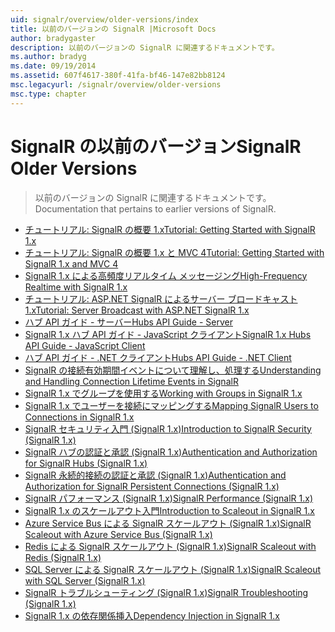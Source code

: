 ```yaml
---
uid: signalr/overview/older-versions/index
title: 以前のバージョンの SignalR |Microsoft Docs
author: bradygaster
description: 以前のバージョンの SignalR に関連するドキュメントです。
ms.author: bradyg
ms.date: 09/19/2014
ms.assetid: 607f4617-380f-41fa-bf46-147e82bb8124
msc.legacyurl: /signalr/overview/older-versions
msc.type: chapter
---
```

<a name="signalr-older-versions"></a><span data-ttu-id="af681-103">SignalR の以前のバージョン</span><span class="sxs-lookup"><span data-stu-id="af681-103">SignalR Older Versions</span></span>
====================
> <span data-ttu-id="af681-104">以前のバージョンの SignalR に関連するドキュメントです。</span><span class="sxs-lookup"><span data-stu-id="af681-104">Documentation that pertains to earlier versions of SignalR.</span></span>


- [<span data-ttu-id="af681-105">チュートリアル: SignalR の概要 1.x</span><span class="sxs-lookup"><span data-stu-id="af681-105">Tutorial: Getting Started with SignalR 1.x</span></span>](tutorial-getting-started-with-signalr.md)
- [<span data-ttu-id="af681-106">チュートリアル: SignalR の概要 1.x と MVC 4</span><span class="sxs-lookup"><span data-stu-id="af681-106">Tutorial: Getting Started with SignalR 1.x and MVC 4</span></span>](tutorial-getting-started-with-signalr-and-mvc-4.md)
- [<span data-ttu-id="af681-107">SignalR 1.x による高頻度リアルタイム メッセージング</span><span class="sxs-lookup"><span data-stu-id="af681-107">High-Frequency Realtime with SignalR 1.x</span></span>](tutorial-high-frequency-realtime-with-signalr.md)
- [<span data-ttu-id="af681-108">チュートリアル: ASP.NET SignalR によるサーバー ブロードキャスト 1.x</span><span class="sxs-lookup"><span data-stu-id="af681-108">Tutorial: Server Broadcast with ASP.NET SignalR 1.x</span></span>](tutorial-server-broadcast-with-aspnet-signalr.md)
- [<span data-ttu-id="af681-109">ハブ API ガイド - サーバー</span><span class="sxs-lookup"><span data-stu-id="af681-109">Hubs API Guide - Server</span></span>](signalr-1x-hubs-api-guide-server.md)
- [<span data-ttu-id="af681-110">SignalR 1.x ハブ API ガイド - JavaScript クライアント</span><span class="sxs-lookup"><span data-stu-id="af681-110">SignalR 1.x Hubs API Guide - JavaScript Client</span></span>](signalr-1x-hubs-api-guide-javascript-client.md)
- [<span data-ttu-id="af681-111">ハブ API ガイド - .NET クライアント</span><span class="sxs-lookup"><span data-stu-id="af681-111">Hubs API Guide - .NET Client</span></span>](signalr-1x-hubs-api-guide-net-client.md)
- [<span data-ttu-id="af681-112">SignalR の接続有効期間イベントについて理解し、処理する</span><span class="sxs-lookup"><span data-stu-id="af681-112">Understanding and Handling Connection Lifetime Events in SignalR</span></span>](handling-connection-lifetime-events.md)
- [<span data-ttu-id="af681-113">SignalR 1.x でグループを使用する</span><span class="sxs-lookup"><span data-stu-id="af681-113">Working with Groups in SignalR 1.x</span></span>](working-with-groups.md)
- [<span data-ttu-id="af681-114">SignalR 1.x でユーザーを接続にマッピングする</span><span class="sxs-lookup"><span data-stu-id="af681-114">Mapping SignalR Users to Connections in SignalR 1.x</span></span>](mapping-users-to-connections.md)
- [<span data-ttu-id="af681-115">SignalR セキュリティ入門 (SignalR 1.x)</span><span class="sxs-lookup"><span data-stu-id="af681-115">Introduction to SignalR Security (SignalR 1.x)</span></span>](introduction-to-security.md)
- [<span data-ttu-id="af681-116">SignalR ハブの認証と承認 (SignalR 1.x)</span><span class="sxs-lookup"><span data-stu-id="af681-116">Authentication and Authorization for SignalR Hubs (SignalR 1.x)</span></span>](hub-authorization.md)
- [<span data-ttu-id="af681-117">SignalR 永続的接続の認証と承認 (SignalR 1.x)</span><span class="sxs-lookup"><span data-stu-id="af681-117">Authentication and Authorization for SignalR Persistent Connections (SignalR 1.x)</span></span>](persistent-connection-authorization.md)
- [<span data-ttu-id="af681-118">SignalR パフォーマンス (SignalR 1.x)</span><span class="sxs-lookup"><span data-stu-id="af681-118">SignalR Performance (SignalR 1.x)</span></span>](signalr-performance.md)
- [<span data-ttu-id="af681-119">SignalR 1.x のスケールアウト入門</span><span class="sxs-lookup"><span data-stu-id="af681-119">Introduction to Scaleout in SignalR 1.x</span></span>](scaleout-in-signalr.md)
- [<span data-ttu-id="af681-120">Azure Service Bus による SignalR スケールアウト (SignalR 1.x)</span><span class="sxs-lookup"><span data-stu-id="af681-120">SignalR Scaleout with Azure Service Bus (SignalR 1.x)</span></span>](scaleout-with-windows-azure-service-bus.md)
- [<span data-ttu-id="af681-121">Redis による SignalR スケールアウト (SignalR 1.x)</span><span class="sxs-lookup"><span data-stu-id="af681-121">SignalR Scaleout with Redis (SignalR 1.x)</span></span>](scaleout-with-redis.md)
- [<span data-ttu-id="af681-122">SQL Server による SignalR スケールアウト (SignalR 1.x)</span><span class="sxs-lookup"><span data-stu-id="af681-122">SignalR Scaleout with SQL Server (SignalR 1.x)</span></span>](scaleout-with-sql-server.md)
- [<span data-ttu-id="af681-123">SignalR トラブルシューティング (SignalR 1.x)</span><span class="sxs-lookup"><span data-stu-id="af681-123">SignalR Troubleshooting (SignalR 1.x)</span></span>](troubleshooting.md)
- [<span data-ttu-id="af681-124">SignalR 1.x の依存関係挿入</span><span class="sxs-lookup"><span data-stu-id="af681-124">Dependency Injection in SignalR 1.x</span></span>](dependency-injection.md)
